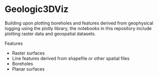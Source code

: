 # Geologic3DViz

Building upon plotting boreholes and features derived from geophysical logging using the plotly library, the notebooks in this repository include plotting raster data and geospatial datasets.

Features
* Raster surfaces
* Line features derived from shapefile or other spatial files
* Boreholes
* Planar surfaces
